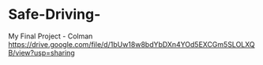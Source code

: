 # Safe-Driving-
My Final Project - Colman
https://drive.google.com/file/d/1bUw18w8bdYbDXn4YOd5EXCGm5SLOLXQB/view?usp=sharing
